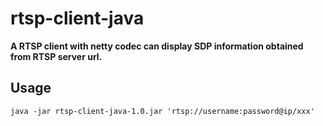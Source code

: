 # rtsp-client-java

**A RTSP client with netty codec can display SDP information obtained from RTSP server url.**

## Usage
`java -jar rtsp-client-java-1.0.jar 'rtsp://username:password@ip/xxx'`